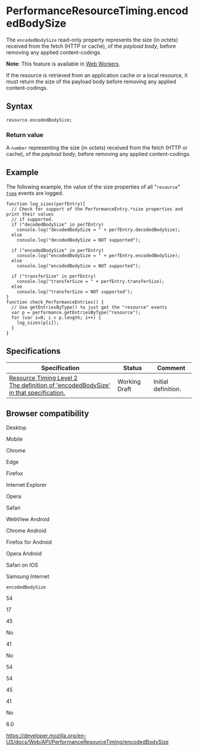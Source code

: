 PerformanceResourceTiming.encodedBodySize
=========================================

The `encodedBodySize` read-only property represents the size (in octets) received from the fetch (HTTP or cache), of the *payload body*, before removing any applied content-codings.

**Note:** This feature is available in [Web Workers](../web_workers_api).

If the resource is retrieved from an application cache or a local resource, it must return the size of the payload body before removing any applied content-codings.

Syntax
------

    resource.encodedBodySize;

### Return value

A `number` representing the size (in octets) received from the fetch (HTTP or cache), of the *payload body*, before removing any applied content-codings.

Example
-------

The following example, the value of the size properties of all "`resource`" [`type`](../performanceentry/entrytype) events are logged.

    function log_sizes(perfEntry){
      // Check for support of the PerformanceEntry.*size properties and print their values
      // if supported.
      if ("decodedBodySize" in perfEntry)
        console.log("decodedBodySize = " + perfEntry.decodedBodySize);
      else
        console.log("decodedBodySize = NOT supported");

      if ("encodedBodySize" in perfEntry)
        console.log("encodedBodySize = " + perfEntry.encodedBodySize);
      else
        console.log("encodedBodySize = NOT supported");

      if ("transferSize" in perfEntry)
        console.log("transferSize = " + perfEntry.transferSize);
      else
        console.log("transferSize = NOT supported");
    }
    function check_PerformanceEntries() {
      // Use getEntriesByType() to just get the "resource" events
      var p = performance.getEntriesByType("resource");
      for (var i=0; i < p.length; i++) {
        log_sizes(p[i]);
      }
    }

Specifications
--------------

<table><thead><tr class="header"><th>Specification</th><th>Status</th><th>Comment</th></tr></thead><tbody><tr class="odd"><td><a href="https://www.w3.org/TR/resource-timing-2/#dom-performanceresourcetiming-encodedbodysize">Resource Timing Level 2<br />
<span class="small">The definition of 'encodedBodySize' in that specification.</span></a></td><td><span class="spec-wd">Working Draft</span></td><td>Initial definition.</td></tr></tbody></table>

Browser compatibility
---------------------

Desktop

Mobile

Chrome

Edge

Firefox

Internet Explorer

Opera

Safari

WebView Android

Chrome Android

Firefox for Android

Opera Android

Safari on IOS

Samsung Internet

`encodedBodySize`

54

17

45

No

41

No

54

54

45

41

No

6.0

<a href="https://developer.mozilla.org/en-US/docs/Web/API/PerformanceResourceTiming/encodedBodySize" class="_attribution-link">https://developer.mozilla.org/en-US/docs/Web/API/PerformanceResourceTiming/encodedBodySize</a>
